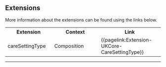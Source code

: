 ## Extensions

More information about the extensions can be found using the links below.

<table class="assets">
<tr>
<th width="30%">Extension</th>
<th width="30%">Context</th>
<th width="40%">Link</th>
</tr>
<tr>
<td>careSettingType</td>
<td>Composition</td>
<td>{{pagelink:Extension-UKCore-CareSettingType}}</td>
</tr>
</table>

---